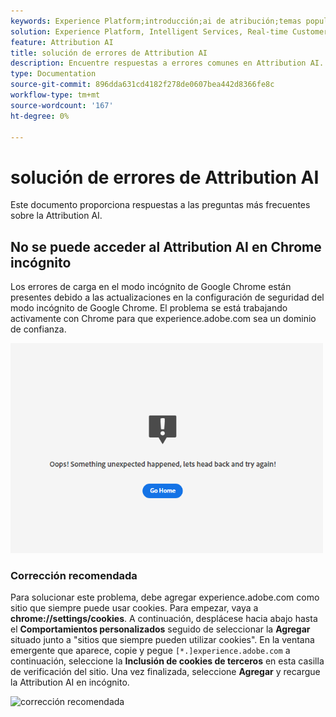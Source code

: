 ```yaml
---
keywords: Experience Platform;introducción;ai de atribución;temas populares;entrada de ai de atribución;salida de ai de atribución;solución de problemas de ai de atribución;errores de ai de atribución
solution: Experience Platform, Intelligent Services, Real-time Customer Data Platform
feature: Attribution AI
title: solución de errores de Attribution AI
description: Encuentre respuestas a errores comunes en Attribution AI.
type: Documentation
source-git-commit: 896dda631cd4182f278de0607bea442d8366fe8c
workflow-type: tm+mt
source-wordcount: '167'
ht-degree: 0%

---
```


# solución de errores de Attribution AI

Este documento proporciona respuestas a las preguntas más frecuentes sobre la Attribution AI.

## No se puede acceder al Attribution AI en Chrome incógnito

Los errores de carga en el modo incógnito de Google Chrome están presentes debido a las actualizaciones en la configuración de seguridad del modo incógnito de Google Chrome. El problema se está trabajando activamente con Chrome para que experience.adobe.com sea un dominio de confianza.

<img src="./images/faq/error.PNG" width="500" /><br />

### Corrección recomendada

Para solucionar este problema, debe agregar experience.adobe.com como sitio que siempre puede usar cookies. Para empezar, vaya a **chrome://settings/cookies**. A continuación, desplácese hacia abajo hasta el **Comportamientos personalizados** seguido de seleccionar la **Agregar** situado junto a &quot;sitios que siempre pueden utilizar cookies&quot;. En la ventana emergente que aparece, copie y pegue `[*.]experience.adobe.com` a continuación, seleccione la **Inclusión de cookies de terceros** en esta casilla de verificación del sitio. Una vez finalizada, seleccione **Agregar** y recargue la Attribution AI en incógnito.

![corrección recomendada](./images/faq/cookies2.gif)
